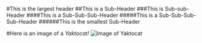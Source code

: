#This is the largest header
##This is a Sub-Header
###This is Sub-sub-Header
####This is a Sub-Sub-Sub-Header
#####This is a Sub-Sub-Sub-Sub-Header
######This is the smallest Sub-Header

#Here is an image of a *Yaktocat!*
![Image of Yaktocat](https://octodex.github.com/images/yaktocat.png)
